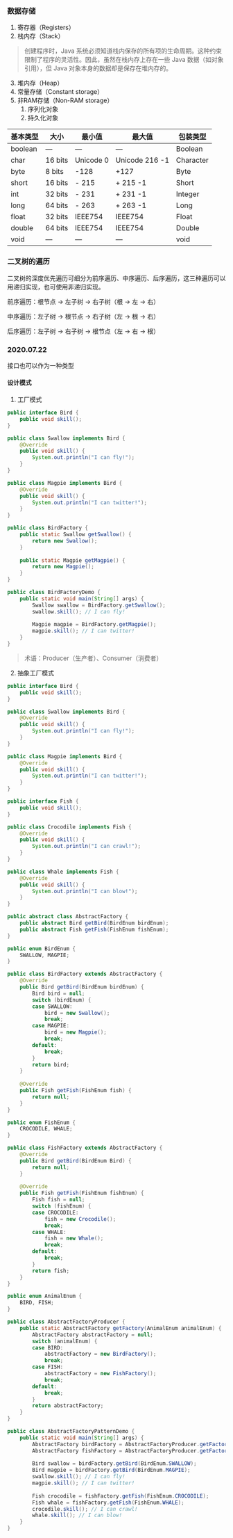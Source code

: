 ### 数据存储
1. 寄存器（Registers）
2. 栈内存（Stack）
> 创建程序时，Java 系统必须知道栈内保存的所有项的生命周期。这种约束限制了程序的灵活性。因此，虽然在栈内存上存在一些 Java 数据（如对象引用），但 Java 对象本身的数据却是保存在堆内存的。
3. 堆内存（Heap）
4. 常量存储（Constant storage）
5. 非RAM存储（Non-RAM storage）
    1. 序列化对象
    2. 持久化对象

| 基本类型 | 大小 | 最小值 | 最大值 | 包装类型 |
| --- | --- | --- | --- | --- |
| boolean | — | — | — | Boolean |
| char | 16 bits | Unicode 0 | Unicode 216 -1 | Character |
| byte | 8 bits | -128 | +127 | Byte |
| short | 16 bits | - 215 | + 215 -1 | Short |
| int | 32 bits | - 231 | + 231 -1 | Integer |
| long | 64 bits | - 263 | + 263 -1 | Long |
| float | 32 bits | IEEE754 | IEEE754 | Float |
| double | 64 bits | IEEE754 | IEEE754 | Double |
| void | — | — | — | void |

### 二叉树的遍历

二叉树的深度优先遍历可细分为前序遍历、中序遍历、后序遍历，这三种遍历可以用递归实现，也可使用非递归实现。

前序遍历：根节点 -> 左子树 -> 右子树（根 -> 左 -> 右）

中序遍历：左子树 -> 根节点 -> 右子树（左 -> 根 -> 右）

后序遍历：左子树 -> 右子树 -> 根节点（左 -> 右 -> 根）

### 2020.07.22
接口也可以作为一种类型

#### 设计模式
1. 工厂模式
```java
public interface Bird {
	public void skill();
}

public class Swallow implements Bird {
	@Override
	public void skill() {
		System.out.println("I can fly!");
	}
}

public class Magpie implements Bird {
	@Override
	public void skill() {
		System.out.println("I can twitter!");
	}
}

public class BirdFactory {
	public static Swallow getSwallow() {
		return new Swallow();
	}
	
	public static Magpie getMagpie() {
		return new Magpie();
	}
}

public class BirdFactoryDemo {
	public static void main(String[] args) {
		Swallow swallow = BirdFactory.getSwallow();
		swallow.skill(); // I can fly!
		
		Magpie magpie = BirdFactory.getMagpie();
		magpie.skill(); // I can twitter!
	}
}
```

>术语：Producer（生产者）、Consumer（消费者）

2. 抽象工厂模式
```java
public interface Bird {
	public void skill();
}

public class Swallow implements Bird {
	@Override
	public void skill() {
		System.out.println("I can fly!");
	}
}

public class Magpie implements Bird {
	@Override
	public void skill() {
		System.out.println("I can twitter!");
	}
}

public interface Fish {
	public void skill();
}

public class Crocodile implements Fish {
	@Override
	public void skill() {
		System.out.println("I can crawl!");
	}
}

public class Whale implements Fish {
	@Override
	public void skill() {
		System.out.println("I can blow!");
	}
}

public abstract class AbstractFactory {
	public abstract Bird getBird(BirdEnum birdEnum);
	public abstract Fish getFish(FishEnum fishEnum);
}

public enum BirdEnum {
	SWALLOW, MAGPIE;
}

public class BirdFactory extends AbstractFactory {
	@Override
	public Bird getBird(BirdEnum birdEnum) {
		Bird bird = null;
		switch (birdEnum) {
		case SWALLOW:
			bird = new Swallow();
			break;
		case MAGPIE:
			bird = new Magpie();
			break;
		default:
			break;
		}
		return bird;
	}
	
	@Override
	public Fish getFish(FishEnum fish) {
		return null;
	}
}

public enum FishEnum {
	CROCODILE, WHALE;
}

public class FishFactory extends AbstractFactory {
	@Override
	public Bird getBird(BirdEnum Bird) {
		return null;
	}
	
	@Override
	public Fish getFish(FishEnum fishEnum) {
		Fish fish = null;
		switch (fishEnum) {
		case CROCODILE:
			fish = new Crocodile();
			break;
		case WHALE:
			fish = new Whale();
			break;
		default:
			break;
		}
		return fish;
	}
}

public enum AnimalEnum {
	BIRD, FISH;
}

public class AbstractFactoryProducer {
	public static AbstractFactory getFactory(AnimalEnum animalEnum) {
		AbstractFactory abstractFactory = null;
		switch (animalEnum) {
		case BIRD:
			abstractFactory = new BirdFactory();
			break;
		case FISH:
			abstractFactory = new FishFactory();
			break;
		default:
			break;
		}
		return abstractFactory;
	}
}

public class AbstractFactoryPatternDemo {
	public static void main(String[] args) {
		AbstractFactory birdFactory = AbstractFactoryProducer.getFactory(AnimalEnum.BIRD);
		AbstractFactory fishFactory = AbstractFactoryProducer.getFactory(AnimalEnum.FISH);
		
		Bird swallow = birdFactory.getBird(BirdEnum.SWALLOW);
		Bird magpie = birdFactory.getBird(BirdEnum.MAGPIE);
		swallow.skill(); // I can fly!
		magpie.skill(); // I can twitter!
		
		Fish crocodile = fishFactory.getFish(FishEnum.CROCODILE);
		Fish whale = fishFactory.getFish(FishEnum.WHALE);
		crocodile.skill(); // I can crawl!
		whale.skill(); // I can blow!
	}
}
```
